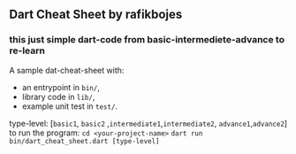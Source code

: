 ## Dart Cheat Sheet by rafikbojes
### this just simple dart-code from basic-intermediete-advance to re-learn
A sample dat-cheat-sheet with:
- an entrypoint in `bin/`,
- library code in `lib/`,
- example unit test in `test/`.

type-level: [`basic1`, `basic2` ,`intermediate1`,`intermediate2`, `advance1`,`advance2`]
<br>
to run the program: 
`cd <your-project-name>`
`dart run bin/dart_cheat_sheet.dart [type-level]`
